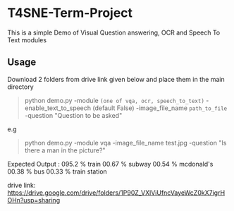 # T4SNE-Term-Project

This is a simple Demo of Visual Question answering, OCR and Speech To Text modules

## Usage

Download 2 folders from drive link given below and place them in the main directory

> python demo.py -module `(one of vqa, ocr, speech_to_text)` -enable_text_to_speech (default False) -image_file_name `path_to_file` -question "Question to be asked"

e.g 

> python demo.py -module vqa -image_file_name test.jpg -question "Is there a man in the picture?"

Expected Output :
095.2 %  train
00.67 %  subway
00.54 %  mcdonald's
00.38 %  bus
00.33 %  train station

drive link: https://drive.google.com/drive/folders/1P90Z_VXlViUfncVayeWcZ0kX7igrHOHn?usp=sharing
